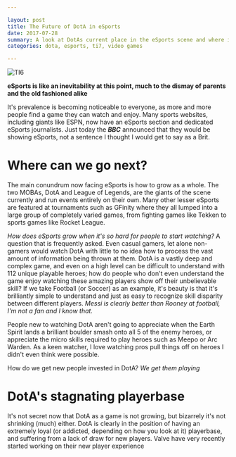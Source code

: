```yaml
---

layout: post
title: The Future of DotA in eSports
date: 2017-07-28
summary: A look at DotAs current place in the eSports scene and where it's future lies
categories: dota, esports, ti7, video games

---
```


![TI6](http://cdn.dota2.com/apps/dota2/images/blogfiles/ti6_compendium_update.jpg "The International 6")

**eSports is like an inevitability at this point, much to the dismay of parents and the old fashioned alike**

It's prevalence is becoming noticeable to everyone, as more and more people find a game they can watch and enjoy. Many sports websites, including giants like ESPN, now have an eSports section and dedicated eSports journalists. Just today the **_BBC_** announced that they would be showing eSports, not a sentence I thought I would get to say as a Brit.

# Where can we go next?

The main conundrum now facing eSports is how to grow as a whole. The two MOBAs, DotA and League of Legends, are the giants of the scene currently and run events entirely on their own. Many other lesser eSports are featured at tournaments such as GFinity where they all lumped into a large group of completely varied games, from fighting games like Tekken to sports games like Rocket League.

_How does eSports grow when it's so hard for people to start watching?_ A question that is frequently asked. Even casual gamers, let alone non-gamers would watch DotA with little to no idea how to process the vast amount of information being thrown at them. DotA is a vastly deep and complex game, and even on a high level can be difficult to understand with 112 unique playable heroes; how do people who don't even understand the game enjoy watching these amazing players show off their unbelievable skill? If we take Football (or Soccer) as an example, it's beauty is that it's brilliantly simple to understand and just as easy to recognize skill disparity between different players. _Messi is clearly better than Rooney at football, I'm not a fan and I know that._

People new to watching DotA aren't going to appreciate when the Earth Spirit lands a brilliant boulder smash onto all 5 of the enemy heroes, or appreciate the micro skills required to play heroes such as Meepo or Arc Warden. As a keen watcher, I love watching pros pull things off on heroes I didn't even think were possible.

How do we get new people invested in DotA? *_We get them playing_*

# DotA's stagnating playerbase

It's not secret now that DotA as a game is not growing, but bizarrely it's not shrinking (much) either. DotA is clearly in the position of having an extremely loyal (or addicted, depending on how you look at it) playerbase, and suffering from a lack of draw for new players. Valve have very recently started working on their new player experience
